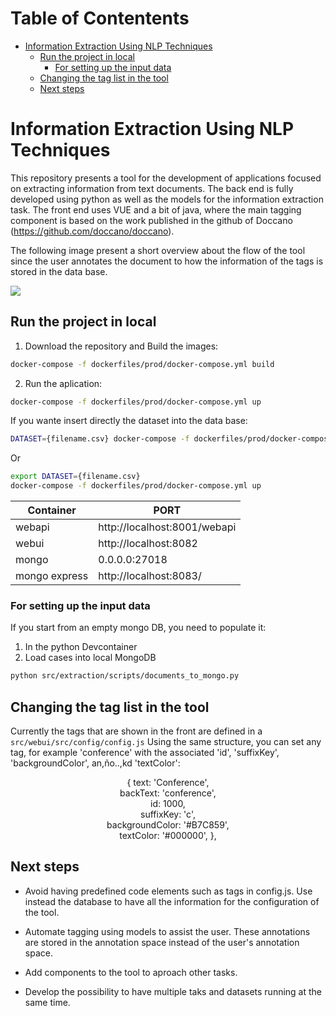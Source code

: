 # Table of Contentents

- [Information Extraction Using NLP Techniques](#information-extraction-using-nlp-techniques)
  * [Run the project in local](#run-the-project-in-local)
    + [For setting up the input data](#for-setting-up-the-input-data)
  * [Changing the tag list in the tool](#changing-the-tag-list-in-the-tool)
  * [Next steps](#next-steps)
 
<!-- toc -->
# Information Extraction Using NLP Techniques

This repository presents a tool for the development of applications focused on extracting information from text documents. The back end is fully developed using python as well as the models for the information extraction task. The front end uses VUE and a bit of java, where the main tagging component is based on the work published in the github of Doccano (https://github.com/doccano/doccano).

The following image present a short overview about the flow of the tool since the user annotates the document to how the information of the tags is stored in the data base.

![](./assets/Peek%202021-12-03%2017-30.gif)

## Run the project in local

1. Download the repository and Build the images:
```bash
docker-compose -f dockerfiles/prod/docker-compose.yml build
```
2. Run the aplication:
```bash
docker-compose -f dockerfiles/prod/docker-compose.yml up
```

If you wante insert directly the dataset into the data base:
```bash
DATASET={filename.csv} docker-compose -f dockerfiles/prod/docker-compose.yml up
```
Or
```bash
export DATASET={filename.csv}
docker-compose -f dockerfiles/prod/docker-compose.yml up
```
|Container| PORT |
|--|--|
|webapi| http://localhost:8001/webapi |
|webui| http://localhost:8082 |
|mongo| 0.0.0.0:27018 |
|mongo express|http://localhost:8083/ |


### For setting up the input data
If you start from an empty mongo DB, you need to populate it:
1. In the python Devcontainer
2. Load cases into local MongoDB
```bash
python src/extraction/scripts/documents_to_mongo.py
```

## Changing the tag list in the tool

Currently the tags that are shown in the front are defined in a ```src/webui/src/config/config.js``` Using the same structure, you can set any tag, for example 'conference' with the associated 'id', 'suffixKey', 'backgroundColor', an,ño..,kd 'textColor':

<p align="center">
  {
      text: 'Conference',<br>
      backText: 'conference',<br>
      id: 1000,<br>
      suffixKey: 'c',<br>
      backgroundColor: '#B7C859',<br>
      textColor: '#000000',
    },
</p>

## Next steps

- Avoid having predefined code elements such as tags in config.js. Use instead the database to have all the information for the configuration of the tool.

- Automate tagging using models to assist the user. These annotations are stored in the annotation space instead of the user's annotation space.

- Add components to the tool to aproach other tasks.

- Develop the possibility to have multiple taks and datasets running at the same time.

